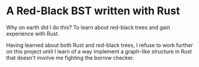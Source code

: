 # A Red-Black BST written with Rust

Why on earth did I do this? To learn about red-black trees and gain experience with Rust.

Having learned about both Rust and red-black trees, I refuse to work further on this project until I learn of a way implement a graph-like structure in Rust that doesn't involve me fighting the borrow checker.
